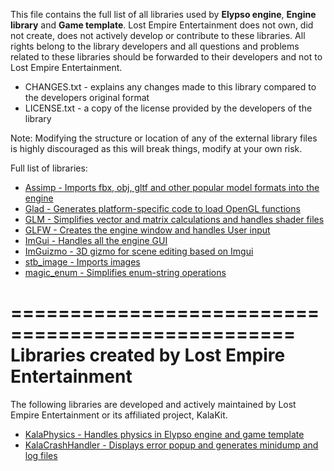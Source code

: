 This file contains the full list of all libraries used by **Elypso engine**, **Engine library** and **Game template**. Lost Empire Entertainment does not own, did not create, does not actively develop or contribute to these libraries. All rights belong to the library developers and all questions and problems related to these libraries should be forwarded to their developers and not to Lost Empire Entertainment.

- CHANGES.txt - explains any changes made to this library compared to the developers original format
- LICENSE.txt - a copy of the license provided by the developers of the library

Note: Modifying the structure or location of any of the external library files is highly discouraged as this will break things, modify at your own risk.

Full list of libraries:
- [Assimp - Imports fbx, obj, gltf and other popular model formats into the engine](https://github.com/assimp/assimp)
- [Glad - Generates platform-specific code to load OpenGL functions](https://glad.dav1d.de/)
- [GLM - Simplifies vector and matrix calculations and handles shader files](https://github.com/g-truc/glm)
- [GLFW - Creates the engine window and handles User input](https://github.com/glfw/glfw)
- [ImGui - Handles all the engine GUI](https://github.com/ocornut/imgui)
- [ImGuizmo - 3D gizmo for scene editing based on Imgui](https://github.com/CedricGuillemet/ImGuizmo)
- [stb_image - Imports images](https://github.com/nothings/stb/blob/master/stb_image.h)
- [magic_enum - Simplifies enum-string operations](https://github.com/Neargye/magic_enum)

==================================================
Libraries created by Lost Empire Entertainment
==================================================

The following libraries are developed and actively maintained by Lost Empire Entertainment or its affiliated project, KalaKit.

- [KalaPhysics - Handles physics in Elypso engine and game template](https://github.com/KalaKit/KalaPhysics)
- [KalaCrashHandler - Displays error popup and generates minidump and log files](https://github.com/KalaKit/KalaCrashHandler)